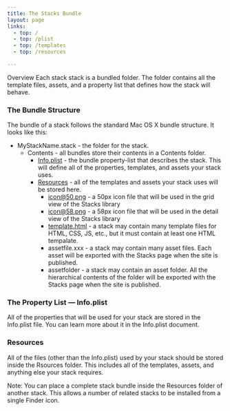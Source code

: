 ```yaml
---
title: The Stacks Bundle
layout: page
links:
  - top: /
  - top: /plist
  - top: /templates
  - top: /resources

---
```


Overview
Each stack stack is a bundled folder. The folder contains all the template files, assets, and a property list that defines how the stack will behave.

### The Bundle Structure
The bundle of a stack follows the standard Mac OS X bundle structure. It looks like this:

- MyStackName.stack - the folder for the stack.
  - Contents - all bundles store their contents in a Contents folder.
    - [Info.plist](/plist) - the bundle property-list that describes the stack. This will define all of the properties, templates, and assets your stack uses.
    - [Resources](/resources) - all of the templates and assets your stack uses will be stored here.
      - icon@50.png - a 50px icon file that will be used in the grid view of the Stacks library
      - icon@58.png - a 58px icon file that will be used in the detail view of the Stacks library
      - [template.html](/templates) - a stack may contain many template files for HTML, CSS, JS, etc., but it must contain at least one HTML tempalate.
      - assetfile.xxx - a stack may contain many asset files. Each asset will be exported with the Stacks page when the site is published.
      - assetfolder - a stack may contain an asset folder. All the hierarchical contents of the folder will be exported with the Stacks page when the site is published.

### The Property List — Info.plist
All of the properties that will be used for your stack are stored in the Info.plist file. You can learn more about it in the Info.plist document.


### Resources
All of the files (other than the Info.plist) used by your stack should be stored inside the Rsources folder. This includes all of the templates, assets, and anything else your stack requires.

Note: You can place a complete stack bundle inside the Resources folder of another stack. This allows a number of related stacks to be installed from a single Finder icon.